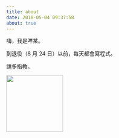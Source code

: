 ```yaml
---
title: about
date: 2018-05-04 09:37:58
about: true
---
```

嗨，我是咩某。

到退役（8 月 24 日）以前，每天都會寫程式。

請多指教。

<img src="../images/cactus.png" width="150">